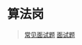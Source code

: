 # 算法岗

>[常见面试题](https://blog.csdn.net/csdn_jiayu/article/details/88044108)
[面试题](https://blog.csdn.net/cdlwhm1217096231/article/details/92658154)
